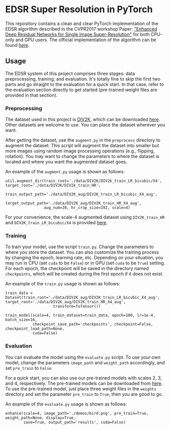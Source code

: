 # EDSR Super Resolution in PyTorch

This repository contains a clean and clear PyTorch implementation of the EDSR algorithm described in the
CVPR2017 workshop Paper: ["Enhanced Deep Residual Networks for Single Image Super-Resolution"](https://arxiv.org/pdf/1707.02921.pdf) 
for both CPU-only and GPU users. The official implementation of the algorithm can be found
[here](https://github.com/sanghyun-son/EDSR-PyTorch).

## Usage
The EDSR system of this project comprises three stages: data preprocessing, training,
and evaluation. It's totally fine to skip the first two parts and go straight to the evaluation for a
quick start. In that case, refer to the evaluation section directly to get started (pre-trained weight 
files are provided in that section).

### Preprocessing
The dataset used in this project is [DIV2K](http://www.vision.ee.ethz.ch/~timofter/publications/Agustsson-CVPRW-2017.pdf), which can be downloaded [here](https://cv.snu.ac.kr/research/EDSR/DIV2K.tar). Other datasets are welcome to use.
You can place the dataset wherever you want.

After getting the dataset, use the `augment.py` in the `preprocess` directory to augment the dataset.
This script will augment the dataset into smaller but more images using random image processing operations
(e.g., flipping, rotation). You may want to change the parameters to where the dataset is located and where
you want the augmented dataset goes.

An example of the `augment.py` usage is shown as follows:

```
util.augment_dir(train_root='./data/DIV2K/DIV2k_train_LR_bicubic/X4', target_root='./data/DIV2K/DIV2k_train_HR', 
                 train_output_path='./data/DIV2K_aug/DIV2K_train_LR_bicubic_X4_aug',
                 target_output_path='./data/DIV2K_aug/DIV2K_train_HR_X4_aug',
                 aug_num=20, hr_crop_size=192, scale=4)
```

For your convenience, the scale-4 augmented dataset 
using `DIV2K_train_HR` and `DIV2K_train_LR_bicubic/X4` is provided [here](https://drive.google.com/drive/folders/1gD_y0ZXxPIdJbnLRDgOaf7KLNbJ6hKNA?usp=sharing).


### Training
To train your model, use the script `train.py`. Change the parameters to where you store the dataset.
You can also customize the training process by changing the epoch, learning rate, etc. Depending on your
situation, you may run in CPU (set `cuda` to be `False`) or in GPU (set `cuda` to be `True`) setting. 
For each epoch, the checkpoint will be saved in the directory named `checkpoints`, which will be created
during the first epoch if it does not exist.

An example of the `train.py` usage is shown as follows:

```
train_data = Dataset(train_root='./data/DIV2K_aug/DIV2K_train_LR_bicubic_X4_aug', target_root='./data/DIV2K_aug/DIV2K_train_HR_X4_aug',
                     transform=ToTensor())
                     
train_model(scale=4, train_dataset=train_data, epoch=100, lr=1e-4, batch_size=16,
            checkpoint_save_path='checkpoints', checkpoint=False, checkpoint_load_path=None,
            cuda=False)
```

### Evaluation
You can evaluate the model using the `evaluate.py` script. To use your own model, change the
parameters `image_path` and `weight_path` accordingly, and set `pre_train` to `False`.

For a quick start,
you can also use our pre-trained models with scales 2, 3, and 4, respectively. The pre-trained models can be downloaded
from [here](https://drive.google.com/drive/folders/1ok75nwikHz_ODhYiofIwFJSwid9j8uxe?usp=sharing). To use
the pre-trained model, just place three weight files in the `weights` directory and set the parameter `pre_train` to
`True`, then you are good to go.

An example of the `evaluate.py` usage is shown as follows:

```
enhance(scale=4, image_path='./demos/bird.png', pre_train=True, weight_path=None, display=True,
        save=True, output_path='results', cuda=False)
```
